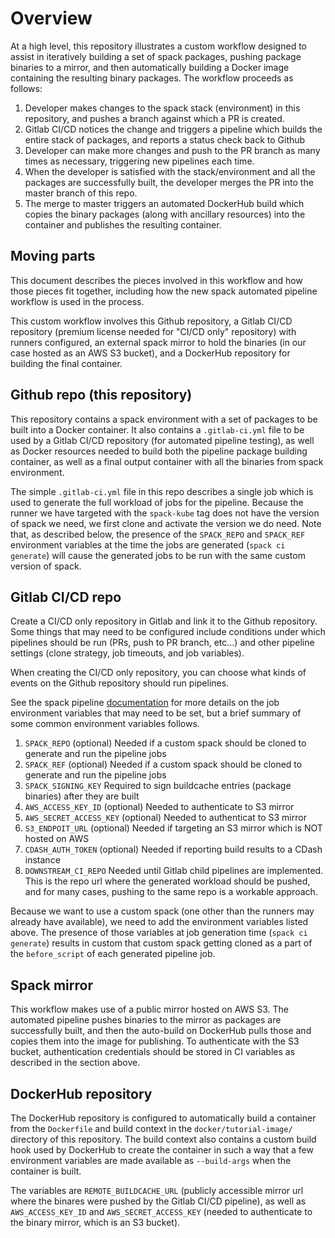 # Overview

At a high level, this repository illustrates a custom workflow designed to assist in iteratively building a set of spack packages, pushing package binaries to a mirror, and then automatically building a Docker image containing the resulting binary packages.  The workflow proceeds as follows:

1. Developer makes changes to the spack stack (environment) in this repository, and pushes a branch against which a PR is created.
2. Gitlab CI/CD notices the change and triggers a pipeline which builds the entire stack of packages, and reports a status check back to Github
3. Developer can make more changes and push to the PR branch as many times as necessary, triggering new pipelines each time.
4. When the developer is satisfied with the stack/environment and all the packages are successfully built, the developer merges the PR into the master branch of this repo.
5. The merge to master triggers an automated DockerHub build which copies the binary packages (along with ancillary resources) into the container and publishes the resulting container.

## Moving parts

This document describes the pieces involved in this workflow and how those pieces fit together, including how the new spack automated pipeline workflow is used in the process.

This custom workflow involves this Github repository, a Gitlab CI/CD repository (premium license needed for "CI/CD only" repository) with runners configured, an external spack mirror to hold the binaries (in our case hosted as an AWS S3 bucket), and a DockerHub repository for building the final container.

## Github repo (this repository)

This repository contains a spack environment with a set of packages to be built into a Docker container.  It also contains a `.gitlab-ci.yml` file to be used by a Gitlab CI/CD repository (for automated pipeline testing), as well as Docker resources needed to build both the pipeline package building container, as well as a final output container with all the binaries from spack environment.

The simple `.gitlab-ci.yml` file in this repo describes a single job which is used to generate the full workload of jobs for the pipeline.  Because the runner we have targeted with the `spack-kube` tag does not have the version of spack we need, we first clone and activate the version we do need.  Note that, as described below, the presence of the `SPACK_REPO` and `SPACK_REF` environment variables at the time the jobs are generated (`spack ci generate`) will cause the generated jobs to be run with the same custom version of spack.

## Gitlab CI/CD repo

Create a CI/CD only repository in Gitlab and link it to the Github repository.  Some things that may need to be configured include conditions under which pipelines should be run (PRs, push to PR branch, etc...) and other pipeline settings (clone strategy, job timeouts, and job variables).

When creating the CI/CD only repository, you can choose what kinds of events on the Github repository should run pipelines.

See the spack pipeline [documentation](https://github.com/scottwittenburg/spack/blob/add-spack-ci-command/lib/spack/docs/pipelines.rst#environment-variables-affecting-pipeline-operation) for more details on the job environment variables that may need to be set, but a brief summary of some common environment variables follows.

1. `SPACK_REPO` (optional) Needed if a custom spack should be cloned to generate and run the pipeline jobs
2. `SPACK_REF` (optional) Needed if a custom spack should be cloned to generate and run the pipeline jobs
3. `SPACK_SIGNING_KEY` Required to sign buildcache entries (package binaries) after they are built
4. `AWS_ACCESS_KEY_ID` (optional) Needed to authenticate to S3 mirror
5. `AWS_SECRET_ACCESS_KEY` (optional) Needed to authenticat to S3 mirror
6. `S3_ENDPOIT_URL` (optional) Needed if targeting an S3 mirror which is NOT hosted on AWS
7. `CDASH_AUTH_TOKEN` (optional) Needed if reporting build results to a CDash instance
8. `DOWNSTREAM_CI_REPO` Needed until Gitlab child pipelines are implemented.  This is the repo url where the generated workload should be pushed, and for many cases, pushing to the same repo is a workable approach.

Because we want to use a custom spack (one other than the runners may already have available), we need to add the environment variables listed above.  The presence of those variables at job generation time (`spack ci generate`) results in custom that custom spack getting cloned as a part of the `before_script` of each generated pipeline job.

## Spack mirror

This workflow makes use of a public mirror hosted on AWS S3.  The automated pipeline pushes binaries to the mirror as packages are successfully built, and then the auto-build on DockerHub pulls those and copies them into the image for publishing.  To authenticate with the S3 bucket, authentication credentials should be stored in CI variables as described in the section above.

## DockerHub repository

The DockerHub repository is configured to automatically build a container from the `Dockerfile` and build context in the `docker/tutorial-image/` directory of this repository.  The build context also contains a custom build hook used by DockerHub to create the container in such a way that a few environment variables are made available as `--build-args` when the container is built.

The variables are `REMOTE_BUILDCACHE_URL` (publicly accessible mirror url where the binares were pushed by the Gitlab CI/CD pipeline), as well as `AWS_ACCESS_KEY_ID` and `AWS_SECRET_ACCESS_KEY` (needed to authenticate to the binary mirror, which is an S3 bucket).

